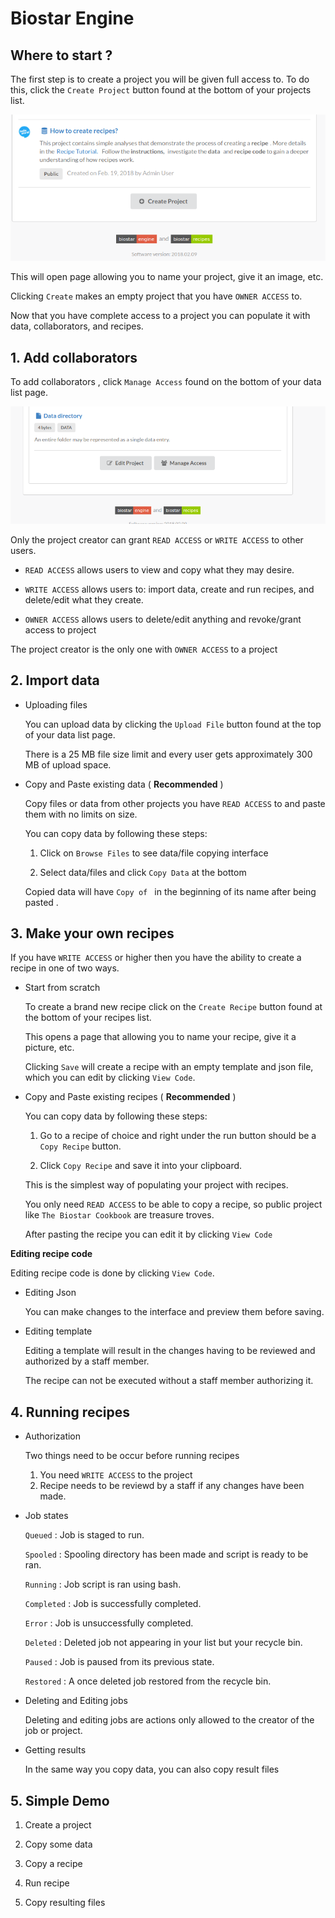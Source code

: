# Biostar Engine


## Where to start ?

The first step is to create a project you will be given full access to. To  do this, click the ```Create Project``` button found at the bottom of your projects list. 

![alt text](https://github.com/Natay/biostar-recipes/blob/master/docs/images/create_project.png "Create Project")

This will open page allowing you to name your project, give it an image, etc. 

Clicking `Create` makes an empty project that you have `OWNER ACCESS` to. 

Now that you have complete access to a project you can populate it with data, collaborators, and recipes. 


## 1. Add collaborators

To add collaborators , click ```Manage Access``` found on the bottom of your data list page.


![alt text](https://github.com/Natay/biostar-recipes/blob/master/docs/images/manage_access.png "Manage Access")

Only the project creator can grant `READ ACCESS` or `WRITE ACCESS` to other users.

* `READ ACCESS` allows users to view and copy what they may desire.  

* `WRITE ACCESS` allows users to: import data, create and run recipes, and delete/edit what they create.

* `OWNER ACCESS` allows users to delete/edit anything and revoke/grant access to project

The project creator is the only one with `OWNER ACCESS` to a project


## 2. Import data


* Uploading files
   
   You can upload data by clicking the ```Upload File``` button found at the top of your data list page. 
   
   There is a 25 MB file size limit and every user gets approximately 300 MB of upload space. 
   
* Copy and Paste existing data ( **Recommended** )

   Copy files or data from other projects you have `READ ACCESS` to and paste them with no limits on size.
   
   You can copy data by following these steps:
   
     1. Click on `Browse Files` to see data/file copying interface
     
     2. Select data/files and click `Copy Data` at the bottom 
     
   
   Copied data will have `Copy of ` in the beginning of its name after being pasted . 
   


## 3. Make your own recipes

If you have `WRITE ACCESS` or higher then you have the ability to create a recipe in one of two ways.

* Start from scratch

    To create a brand new recipe click on the ```Create Recipe``` button found at the bottom
    of your recipes list. 
    
    This opens a page that allowing you to name your recipe, give it a picture, etc. 
    
    Clicking `Save` will create a recipe with an empty template and json file, which you can edit by clicking `View Code`. 
    
   
* Copy and Paste existing recipes ( **Recommended** )

    You can copy data by following these steps:
    
     1. Go to a recipe of choice and right under the run button should be a `Copy Recipe` button.
      
     2. Click `Copy Recipe` and save it into your clipboard. 
      
    This is the simplest way of populating your project with recipes.
    
    You only need `READ ACCESS` to be able to copy a recipe, so public project like `The Biostar Cookbook` are treasure troves.
    
    After pasting the recipe you can edit it by clicking `View Code`
    
   
**Editing recipe code**

Editing recipe code is done by clicking `View Code`. 

   * Editing Json
   
      You can make changes to the interface and preview them before saving. 

   * Editing template
   
       Editing a template will result in the changes having to be reviewed and authorized by a staff member.
       
       The recipe can not be executed without a staff member authorizing it. 
   

## 4. Running recipes

* Authorization

   Two things need to be occur before running recipes
      
     1. You need `WRITE ACCESS` to the project
     2. Recipe needs to be reviewd by a staff if any changes have been made.

* Job states

     `Queued` : Job is staged to run.
     
     `Spooled` : Spooling directory has been made and script is ready to be ran.
   
     `Running` : Job script is ran using bash.
   
     `Completed` : Job is successfully completed.
   
     `Error` : Job is unsuccessfully completed.
   
     `Deleted` : Deleted job not appearing in your list but your recycle bin.
   
     `Paused` : Job is paused from its previous state. 
   
     `Restored` : A once deleted job restored from the recycle bin. 

* Deleting and Editing jobs
   
   Deleting and editing jobs are actions only allowed to the creator of the job or project. 
   

* Getting results

   In the same way you copy data, you can also copy result files 


## 5. Simple Demo


1. Create a project


2. Copy some data


3. Copy a recipe


4. Run recipe


5. Copy resulting files




